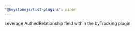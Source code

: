 ```yaml
---
'@keystonejs/list-plugins': minor
---
```


Leverage AuthedRelationship field within the byTracking plugin
